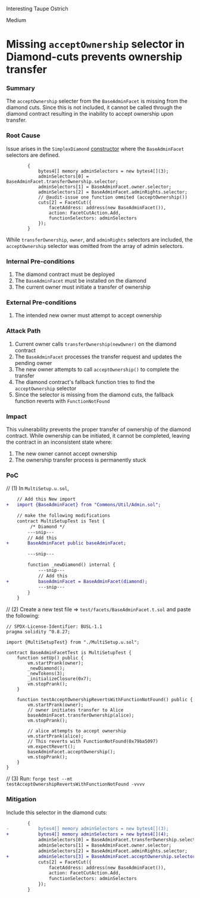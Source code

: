 Interesting Taupe Ostrich

Medium

# Missing `acceptOwnership` selector in Diamond-cuts prevents ownership transfer

### Summary

The `acceptOwnership` selecter from the `BaseAdminFacet` is missing from the diamond cuts. Since this is not included, it cannot be called through the diamond contract resulting in the inability to accept ownership upon transfer.


### Root Cause

Issue arises in the `SimplexDiamond` [constructor](https://github.com/sherlock-audit/2025-04-burve/blob/main/Burve/src/multi/Diamond.sol#L68-L76) where the `BaseAdminFacet` selectors are defined.
```solidity
        {
            bytes4[] memory adminSelectors = new bytes4[](3);
            adminSelectors[0] = BaseAdminFacet.transferOwnership.selector;
            adminSelectors[1] = BaseAdminFacet.owner.selector;
            adminSelectors[2] = BaseAdminFacet.adminRights.selector;
            // @audit-issue one function ommited (acceptOwnership())
            cuts[2] = FacetCut({
                facetAddress: address(new BaseAdminFacet()),
                action: FacetCutAction.Add,
                functionSelectors: adminSelectors
            });
        }
```
While `transferOwnership`, `owner`, and `adminRights` selectors are included, the `acceptOwnership` selector was omitted from the array of admin selectors.


### Internal Pre-conditions

1. The diamond contract must be deployed
2. The `BaseAdminFacet` must be installed on the diamond
3. The current owner must initiate a transfer of ownership

### External Pre-conditions

1. The intended new owner must attempt to accept ownership


### Attack Path

1. Current owner calls `transferOwnership(newOwner)` on the diamond contract
2. The `BaseAdminFacet` processes the transfer request and updates the pending owner
3. The new owner attempts to call `acceptOwnership()` to complete the transfer
4. The diamond contract's fallback function tries to find the `acceptOwnership` selector
5. Since the selector is missing from the diamond cuts, the fallback function reverts with `FunctionNotFound`


### Impact

This vulnerability prevents the proper transfer of ownership of the diamond contract. While ownership can be initiated, it cannot be completed, leaving the contract in an inconsistent state where:
1. The new owner cannot accept ownership
2. The ownership transfer process is permanently stuck

### PoC

// (1) In `MultiSetup.u.sol`,
```diff
    // Add this New import
+   import {BaseAdminFacet} from "Commons/Util/Admin.sol";

    // make the following modifications
    contract MultiSetupTest is Test {
         /* Diamond */
        ---snip---
        // Add this
+       BaseAdminFacet public baseAdminFacet;

        ---snip---

        function _newDiamond() internal {
            ---snip---
            // Add this
+           baseAdminFacet = BaseAdminFacet(diamond);
            ---snip---
        }
    }
```
// (2) Create a new test file => `test/facets/BaseAdminFacet.t.sol` and paste the following:
```solidity
// SPDX-License-Identifier: BUSL-1.1
pragma solidity ^0.8.27;

import {MultiSetupTest} from "./MultiSetup.u.sol";

contract BaseAdminFacetTest is MultiSetupTest {
    function setUp() public {
        vm.startPrank(owner);
        _newDiamond();
        _newTokens(3);
        _initializeClosure(0x7);
        vm.stopPrank();
    }

    function testAcceptOwnershipRevertsWithFunctionNotFound() public {
        vm.startPrank(owner);
        // owner initiates transfer to Alice
        baseAdminFacet.transferOwnership(alice);
        vm.stopPrank();

        // alice attempts to accept ownership
        vm.startPrank(alice);
        // This reverts with FunctionNotFound(0x79ba5097)
        vm.expectRevert();
        baseAdminFacet.acceptOwnership();
        vm.stopPrank();
    }
}
```
// (3) Run: `forge test --mt testAcceptOwnershipRevertsWithFunctionNotFound -vvvv`

### Mitigation

Include this selector in the diamond cuts:
```diff
        {
-           bytes4[] memory adminSelectors = new bytes4[](3);
+           bytes4[] memory adminSelectors = new bytes4[](4);
            adminSelectors[0] = BaseAdminFacet.transferOwnership.selector;
            adminSelectors[1] = BaseAdminFacet.owner.selector;
            adminSelectors[2] = BaseAdminFacet.adminRights.selector;
+           adminSelectors[3] = BaseAdminFacet.acceptOwnership.selector;
            cuts[2] = FacetCut({
                facetAddress: address(new BaseAdminFacet()),
                action: FacetCutAction.Add,
                functionSelectors: adminSelectors
            });
        }
```